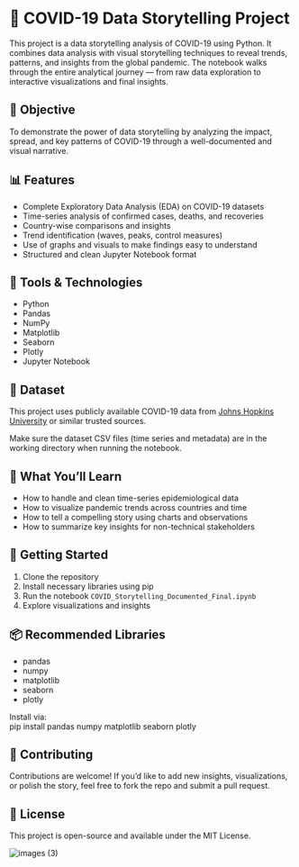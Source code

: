# 🦠 COVID-19 Data Storytelling Project

This project is a data storytelling analysis of COVID-19 using Python. It combines data analysis with visual storytelling techniques to reveal trends, patterns, and insights from the global pandemic. The notebook walks through the entire analytical journey — from raw data exploration to interactive visualizations and final insights.

## 🎯 Objective

To demonstrate the power of data storytelling by analyzing the impact, spread, and key patterns of COVID-19 through a well-documented and visual narrative.

## 📊 Features

- Complete Exploratory Data Analysis (EDA) on COVID-19 datasets  
- Time-series analysis of confirmed cases, deaths, and recoveries  
- Country-wise comparisons and insights  
- Trend identification (waves, peaks, control measures)  
- Use of graphs and visuals to make findings easy to understand  
- Structured and clean Jupyter Notebook format  

## 🧰 Tools & Technologies

- Python  
- Pandas  
- NumPy  
- Matplotlib  
- Seaborn  
- Plotly  
- Jupyter Notebook  

## 📁 Dataset

This project uses publicly available COVID-19 data from [Johns Hopkins University](https://github.com/CSSEGISandData/COVID-19) or similar trusted sources.

Make sure the dataset CSV files (time series and metadata) are in the working directory when running the notebook.

## 📖 What You’ll Learn

- How to handle and clean time-series epidemiological data  
- How to visualize pandemic trends across countries and time  
- How to tell a compelling story using charts and observations  
- How to summarize key insights for non-technical stakeholders  

## 🏁 Getting Started

1. Clone the repository  
2. Install necessary libraries using pip  
3. Run the notebook `COVID_Storytelling_Documented_Final.ipynb`  
4. Explore visualizations and insights  

## 📦 Recommended Libraries

- pandas  
- numpy  
- matplotlib  
- seaborn  
- plotly  

Install via:  
pip install pandas numpy matplotlib seaborn plotly

## 🤝 Contributing

Contributions are welcome! If you’d like to add new insights, visualizations, or polish the story, feel free to fork the repo and submit a pull request.

## 📝 License

This project is open-source and available under the MIT License.

![images (3)](https://github.com/user-attachments/assets/3ec3e43d-7907-4ce8-a92e-e7183cc2dcbb)



